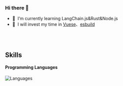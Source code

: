 


### Hi there 👋

- 🌱 &nbsp;I’m currently learning LangChain.js&Rust&Node.js
- 🦄 &nbsp;I will invest my time in [Vuese](https://github.com/vuese/vuese)、[esbuild](https://github.com/evanw/esbuild)

<br>
<br>

## Skills

#### Programming Languages
![Languages](https://skillicons.dev/icons?i=js,nodejs,ts,rust)



<br>
<br>

